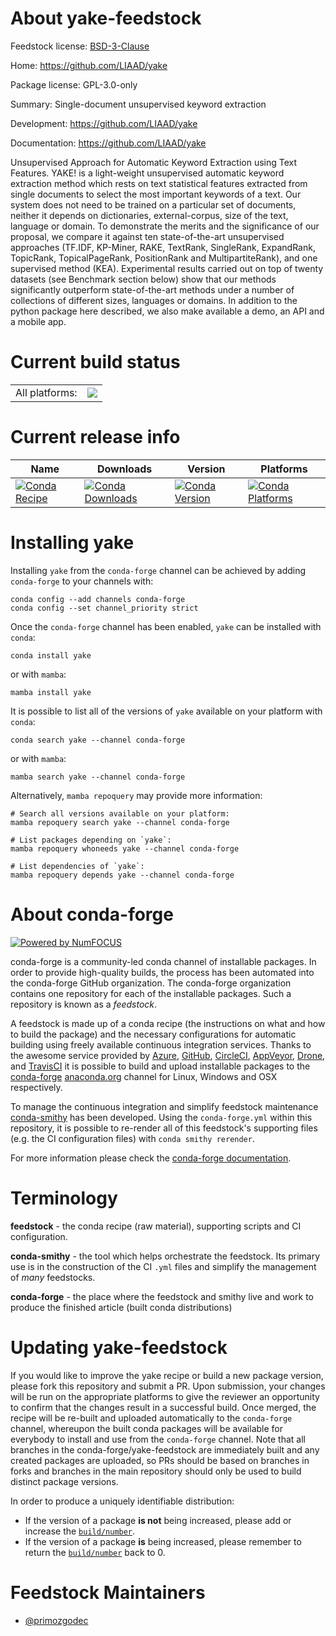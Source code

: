 About yake-feedstock
====================

Feedstock license: [BSD-3-Clause](https://github.com/conda-forge/yake-feedstock/blob/main/LICENSE.txt)

Home: https://github.com/LIAAD/yake

Package license: GPL-3.0-only

Summary: Single-document unsupervised keyword extraction

Development: https://github.com/LIAAD/yake

Documentation: https://github.com/LIAAD/yake

Unsupervised Approach for Automatic Keyword Extraction using Text Features.
YAKE! is a light-weight unsupervised automatic keyword extraction method which rests
on text statistical features extracted from single documents to select the most important
keywords of a text. Our system does not need to be trained on a particular set of documents,
neither it depends on dictionaries, external-corpus, size of the text, language or domain.
To demonstrate the merits and the significance of our proposal, we compare it against ten
state-of-the-art unsupervised approaches (TF.IDF, KP-Miner, RAKE, TextRank, SingleRank, ExpandRank,
TopicRank, TopicalPageRank, PositionRank and MultipartiteRank), and one supervised method (KEA).
Experimental results carried out on top of twenty datasets (see Benchmark section below) show that
our methods significantly outperform state-of-the-art methods under a number of collections of
different sizes, languages or domains. In addition to the python package here described, we also
make available a demo, an API and a mobile app.


Current build status
====================


<table><tr><td>All platforms:</td>
    <td>
      <a href="https://dev.azure.com/conda-forge/feedstock-builds/_build/latest?definitionId=12551&branchName=main">
        <img src="https://dev.azure.com/conda-forge/feedstock-builds/_apis/build/status/yake-feedstock?branchName=main">
      </a>
    </td>
  </tr>
</table>

Current release info
====================

| Name | Downloads | Version | Platforms |
| --- | --- | --- | --- |
| [![Conda Recipe](https://img.shields.io/badge/recipe-yake-green.svg)](https://anaconda.org/conda-forge/yake) | [![Conda Downloads](https://img.shields.io/conda/dn/conda-forge/yake.svg)](https://anaconda.org/conda-forge/yake) | [![Conda Version](https://img.shields.io/conda/vn/conda-forge/yake.svg)](https://anaconda.org/conda-forge/yake) | [![Conda Platforms](https://img.shields.io/conda/pn/conda-forge/yake.svg)](https://anaconda.org/conda-forge/yake) |

Installing yake
===============

Installing `yake` from the `conda-forge` channel can be achieved by adding `conda-forge` to your channels with:

```
conda config --add channels conda-forge
conda config --set channel_priority strict
```

Once the `conda-forge` channel has been enabled, `yake` can be installed with `conda`:

```
conda install yake
```

or with `mamba`:

```
mamba install yake
```

It is possible to list all of the versions of `yake` available on your platform with `conda`:

```
conda search yake --channel conda-forge
```

or with `mamba`:

```
mamba search yake --channel conda-forge
```

Alternatively, `mamba repoquery` may provide more information:

```
# Search all versions available on your platform:
mamba repoquery search yake --channel conda-forge

# List packages depending on `yake`:
mamba repoquery whoneeds yake --channel conda-forge

# List dependencies of `yake`:
mamba repoquery depends yake --channel conda-forge
```


About conda-forge
=================

[![Powered by
NumFOCUS](https://img.shields.io/badge/powered%20by-NumFOCUS-orange.svg?style=flat&colorA=E1523D&colorB=007D8A)](https://numfocus.org)

conda-forge is a community-led conda channel of installable packages.
In order to provide high-quality builds, the process has been automated into the
conda-forge GitHub organization. The conda-forge organization contains one repository
for each of the installable packages. Such a repository is known as a *feedstock*.

A feedstock is made up of a conda recipe (the instructions on what and how to build
the package) and the necessary configurations for automatic building using freely
available continuous integration services. Thanks to the awesome service provided by
[Azure](https://azure.microsoft.com/en-us/services/devops/), [GitHub](https://github.com/),
[CircleCI](https://circleci.com/), [AppVeyor](https://www.appveyor.com/),
[Drone](https://cloud.drone.io/welcome), and [TravisCI](https://travis-ci.com/)
it is possible to build and upload installable packages to the
[conda-forge](https://anaconda.org/conda-forge) [anaconda.org](https://anaconda.org/)
channel for Linux, Windows and OSX respectively.

To manage the continuous integration and simplify feedstock maintenance
[conda-smithy](https://github.com/conda-forge/conda-smithy) has been developed.
Using the ``conda-forge.yml`` within this repository, it is possible to re-render all of
this feedstock's supporting files (e.g. the CI configuration files) with ``conda smithy rerender``.

For more information please check the [conda-forge documentation](https://conda-forge.org/docs/).

Terminology
===========

**feedstock** - the conda recipe (raw material), supporting scripts and CI configuration.

**conda-smithy** - the tool which helps orchestrate the feedstock.
                   Its primary use is in the construction of the CI ``.yml`` files
                   and simplify the management of *many* feedstocks.

**conda-forge** - the place where the feedstock and smithy live and work to
                  produce the finished article (built conda distributions)


Updating yake-feedstock
=======================

If you would like to improve the yake recipe or build a new
package version, please fork this repository and submit a PR. Upon submission,
your changes will be run on the appropriate platforms to give the reviewer an
opportunity to confirm that the changes result in a successful build. Once
merged, the recipe will be re-built and uploaded automatically to the
`conda-forge` channel, whereupon the built conda packages will be available for
everybody to install and use from the `conda-forge` channel.
Note that all branches in the conda-forge/yake-feedstock are
immediately built and any created packages are uploaded, so PRs should be based
on branches in forks and branches in the main repository should only be used to
build distinct package versions.

In order to produce a uniquely identifiable distribution:
 * If the version of a package **is not** being increased, please add or increase
   the [``build/number``](https://docs.conda.io/projects/conda-build/en/latest/resources/define-metadata.html#build-number-and-string).
 * If the version of a package **is** being increased, please remember to return
   the [``build/number``](https://docs.conda.io/projects/conda-build/en/latest/resources/define-metadata.html#build-number-and-string)
   back to 0.

Feedstock Maintainers
=====================

* [@primozgodec](https://github.com/primozgodec/)

